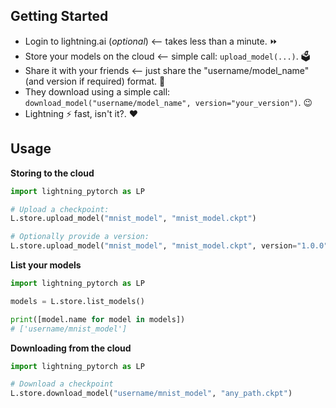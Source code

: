 ## Getting Started

- Login to lightning.ai (_optional_) \<-- takes less than a minute.  ⏩
- Store your models on the cloud \<-- simple call: `upload_model(...)`. 🗳️
- Share it with your friends \<-- just share the "username/model_name" (and version if required) format. :handshake:
- They download using a simple call: `download_model("username/model_name", version="your_version")`. :wink:
- Lightning :zap: fast, isn't it?. :heart:

## Usage

**Storing to the cloud**

```python
import lightning_pytorch as LP

# Upload a checkpoint:
L.store.upload_model("mnist_model", "mnist_model.ckpt")

# Optionally provide a version:
L.store.upload_model("mnist_model", "mnist_model.ckpt", version="1.0.0")
```

**List your models**

```python
import lightning_pytorch as LP

models = L.store.list_models()

print([model.name for model in models])
# ['username/mnist_model']
```

**Downloading from the cloud**

```python
import lightning_pytorch as LP

# Download a checkpoint
L.store.download_model("username/mnist_model", "any_path.ckpt")
```

